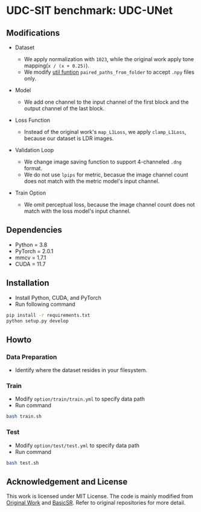 # UDC-SIT benchmark: UDC-UNet

## Modifications

+ Dataset

  + We apply normalization with `1023`, while the original work apply tone mapping(`x / (x + 0.25)`).
  + We modify [util funtion](basicsr/data/util.py) `paired_paths_from_folder` to accept `.npy` files only.

+ Model

  + We add one channel to the input channel of the first block and the output channel of the last block.

+ Loss Function

  + Instead of the original work's `map_L1Loss`, we apply `clamp_L1Loss`, because our dataset is LDR images.

+ Validation Loop

  + We change image saving function to support 4-channeled `.dng` format.
  + We do not use `lpips` for metric, becasue the image channel count does not match with the metric model's input channel.

+ Train Option

  + We omit perceptual loss, because the image channel count does not match with the loss model's input channel.

## Dependencies

+ Python = 3.8
+ PyTorch = 2.0.1
+ mmcv = 1.7.1
+ CUDA = 11.7

## Installation

+ Install Python, CUDA, and PyTorch
+ Run following command

```bash
pip install -r requirements.txt
python setup.py develop
```

## Howto

### Data Preparation

+ Identify where the dataset resides in your filesystem.

### Train

+ Modify `option/train/train.yml` to specify data path
+ Run command

```bash
bash train.sh
```

### Test

+ Modify `option/test/test.yml` to specify data path
+ Run command

```bash
bash test.sh
```

## Acknowledgement and License

This work is licensed under MIT License. The code is mainly modified from [Original Work](https://github.com/J-FHu/UDCUNet)
and [BasicSR](https://github.com/XPixelGroup/BasicSR). Refer to original repositories for more detail.

